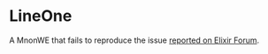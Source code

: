 # LineOne

A MnonWE that fails to reproduce the issue [reported on Elixir Forum](https://elixirforum.com/t/mix-warning-wont-resolve/35801).
